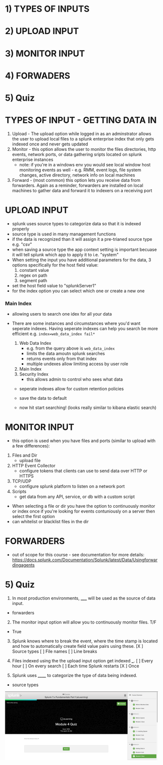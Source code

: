 # 1) TYPES OF INPUTS

# 2) UPLOAD INPUT

# 3) MONITOR INPUT

# 4) FORWADERS

# 5) Quiz

# TYPES OF INPUT - GETTING DATA IN

1. Upload - The upload option while logged in as an adminstrator allows the user to upload local files to a splunk enterprise index that only gets indexed once and never gets updated
2. Monitor - this option allows the user to monitor the files directories, http events, network ports, or data gathering sripts located on splunk enterprise instances
   - note: if you're in a windows env you would see local window host monitoring events as well - e.g. RMM, event logs, file system changes, active directory, network info on local machines
3. Forward - (most common) this option lets you receive data from forwarders. Again as a reminder, forwarders are installed on local machines to gather data and forward it to indexers on a receiving port

# UPLOAD INPUT

- splunk uses source types to categorize data so that it is indexed properly
- source type is used in many management functions
- if the data is recognized than it will assign it a pre-trianed source type e.g. "csv"
- when saving a source type the app context setting is important becuase it will tell splunk which app to apply it to i.e. "system"
- When setting the input you have additional parameters for the data, 3 options specifically for the host field value:
  1. constant value
  2. regex on path
  3. segment path
- set the host field value to "splunkServer1"
- for the index option you can select which one or create a new one

### Main Index

- allowing users to search one idex for all your data
- There are some instances and circumstances where you'd want seperate indexes. Having seperate indexes can help you search be more efficient e.g. `index=web_data_index fail*`

  1. Web Data Index
     - e.g. from the query above is `web_data_index`
     - limits the data amoutn splunk searches
     - returns events only from that index
     - multiple undexes allow limiting access by user role
  2. Main Index
  3. Security Index
     - this allows admin to control who sees what data

  - seperate indexes allow for custom retention policies

  - save the data to default
  - now hit start searching! (looks really similar to kibana elastic search)

# MONITOR INPUT

- this option is used when you have files and ports (similar to upload with a few differences):

1. Files and Dir
   - upload file
2. HTTP Event Collector
   - configure tokens that clients can use to send data over HTTP or HTTPS
3. TCP/UDP
   - configure splunk platform to listen on a network port
4. Scripts
   - get data from any API, service, or db with a custom script

- When selecting a file or dir you have the option to continuously monitor or index once if you're looking for events contuniously on a server then select the first option
- can whitelist or blacklist files in the dir

# FORWARDERS

- out of scope for this course - see documentation for more details: https://docs.splunk.com/Documentation/Splunk/latest/Data/Usingforwardingagents

# 5) Quiz

1. In most production environments, **\_\_\_** will be used as the source of data input.

- forwarders

2. The monitor input option will allow you to continuously monitor files. T/F

- True

3. Splunk knows where to break the event, where the time stamp is located and how to automatically create field value pairs using these.
   [X ] Source types
   [ ] File names
   [ ] Line breaks

4. Files indexed using the the upload input option get indexed **\_**.
   [ ] Every hour
   [ ] On every search
   [ ] Each time Splunk restarts
   [X ] Once

5. Splunk uses **\_\_\_\_** to categorize the type of data being indexed.

- source types

![Module 4 Quiz Results](https://raw.githubusercontent.com/stroupjason/splunk-user-certification-7.x-notes/master/img/quiz-4-results-2020-07-01.png)
